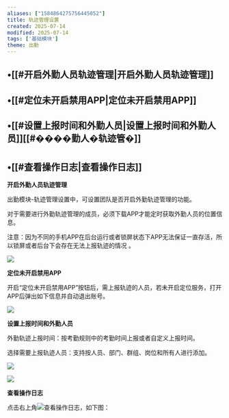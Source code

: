 ```yaml
---
aliases: ["1584864275756445052"]
title: 轨迹管理设置
created: 2025-07-14
modified: 2025-07-14
tags: ['基础模块']
theme: 出勤
---
```


## •[[#开启外勤人员轨迹管理|开启外勤人员轨迹管理]]

## •[[#定位未开启禁用APP|定位未开启禁用APP]]

## •[[#设置上报时间和外勤人员|设置上报时间和外勤人员]][[#����勤人�轨迹管�]]

## •[[#查看操作日志|查看操作日志]]

**开启外勤人员轨迹管理**

出勤模块-轨迹管理设置中，可设置团队是否开启外勤轨迹管理的功能。

对于需要进行外勤轨迹管理的成员，必须下载APP才能定时获取外勤人员的位置信息。

注意：因为不同的手机APP在后台运行或者锁屏状态下APP无法保证一直存活，所以锁屏或者后台下会存在无法上报轨迹的情况 。

![](https://myhelpdoc.oss-cn-heyuan.aliyuncs.com/mdimages/8de7d8e23dadbf0f6a4666ae9504b620.jpg)

**定位未开启禁用APP**

开启“定位未开启禁用APP”按钮后，需上报轨迹的人员，若未开启定位服务，打开APP后弹出如下信息并自动退出账号。

![](https://myhelpdoc.oss-cn-heyuan.aliyuncs.com/mdimages/f1d2415fc0fe550c4a95cf28238d17ee.jpg)

**设置上报时间和外勤人员**

外勤轨迹上报时间：按考勤规则中的考勤时间上报或者自定义上报时间。

选择需要上报轨迹人员：支持按人员、部门、群组、岗位和所有人进行添加。

![](https://myhelpdoc.oss-cn-heyuan.aliyuncs.com/mdimages/d4c0bb0d52ebc7719614bb63fa9f1cf4.jpg)

![](https://myhelpdoc.oss-cn-heyuan.aliyuncs.com/mdimages/4d6a4edf54172a9fa769ee66f25dccf2.jpg)

**查看操作日志**

点击右上角![](https://myhelpdoc.oss-cn-heyuan.aliyuncs.com/mdimages/490ec19e950853bf6639785602409694.jpg)查看操作日志，如下图：

